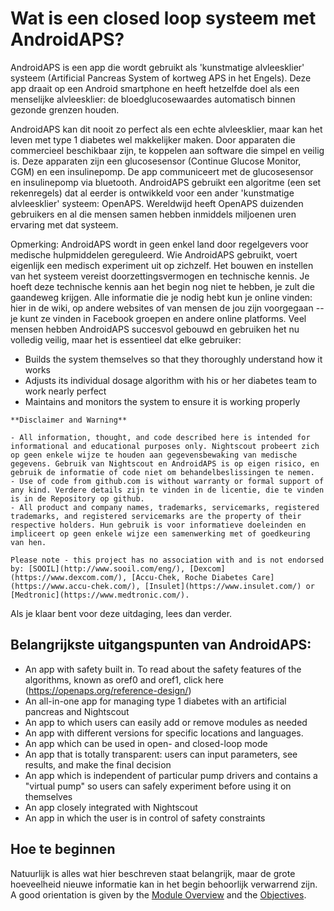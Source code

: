 # Wat is een closed loop systeem met AndroidAPS?

AndroidAPS is een app die wordt gebruikt als 'kunstmatige alvleesklier' systeem (Artificial Pancreas System of kortweg APS in het Engels). Deze app draait op een Android smartphone   en heeft hetzelfde doel als een menselijke alvleesklier: de bloedglucosewaardes automatisch binnen gezonde grenzen houden.

AndroidAPS kan dit nooit zo perfect als een echte alvleesklier, maar kan het leven met type 1 diabetes wel makkelijker maken. Door apparaten die commercieel beschikbaar zijn, te koppelen aan software die simpel en veilig is. Deze apparaten zijn een glucosesensor (Continue Glucose Monitor, CGM) en een insulinepomp. De app communiceert met de glucosesensor en insulinepomp via bluetooth. AndroidAPS gebruikt een algoritme (een set rekenregels) dat al eerder is ontwikkeld voor een ander 'kunstmatige alvleesklier' systeem: OpenAPS. Wereldwijd heeft OpenAPS duizenden gebruikers en al die mensen samen hebben inmiddels miljoenen uren ervaring met dat systeem.

Opmerking: AndroidAPS wordt in geen enkel land door regelgevers voor medische hulpmiddelen gereguleerd. Wie AndroidAPS gebruikt, voert eigenlijk een medisch experiment uit op zichzelf. Het bouwen en instellen van het systeem vereist doorzettingsvermogen en technische kennis. Je hoeft deze technische kennis aan het begin nog niet te hebben, je zult die gaandeweg krijgen. Alle informatie die je nodig hebt kun je online vinden: hier in de wiki, op andere websites of van mensen de jou zijn voorgegaan -- je kunt ze vinden in Facebook groepen en andere online platforms. Veel mensen hebben AndroidAPS succesvol gebouwd en gebruiken het nu volledig veilig, maar het is essentieel dat elke gebruiker:

- Builds the system themselves so that they thoroughly understand how it works
- Adjusts its individual dosage algorithm with his or her diabetes team to work nearly perfect
- Maintains and monitors the system to ensure it is working properly

```{note}
**Disclaimer and Warning**

- All information, thought, and code described here is intended for informational and educational purposes only. Nightscout probeert zich op geen enkele wijze te houden aan gegevensbewaking van medische gegevens. Gebruik van Nightscout en AndroidAPS is op eigen risico, en gebruik de informatie of code niet om behandelbeslissingen te nemen.
- Use of code from github.com is without warranty or formal support of any kind. Verdere details zijn te vinden in de licentie, die te vinden is in de Repository op github.
- All product and company names, trademarks, servicemarks, registered trademarks, and registered servicemarks are the property of their respective holders. Hun gebruik is voor informatieve doeleinden en impliceert op geen enkele wijze een samenwerking met of goedkeuring van hen.

Please note - this project has no association with and is not endorsed by: [SOOIL](http://www.sooil.com/eng/), [Dexcom](https://www.dexcom.com/), [Accu-Chek, Roche Diabetes Care](https://www.accu-chek.com/), [Insulet](https://www.insulet.com/) or [Medtronic](https://www.medtronic.com/).
```

Als je klaar bent voor deze uitdaging, lees dan verder.

## Belangrijkste uitgangspunten van AndroidAPS:

- An app with safety built in. To read about the safety features of the algorithms, known as oref0 and oref1, click here (<https://openaps.org/reference-design/>)
- An all-in-one app for managing type 1 diabetes with an artificial pancreas and Nightscout
- An app to which users can easily add or remove modules as needed
- An app with different versions for specific locations and languages.
- An app which can be used in open- and closed-loop mode
- An app that is totally transparent: users can input parameters, see results, and make the final decision
- An app which is independent of particular pump drivers and contains a "virtual pump" so users can safely experiment before using it on themselves
- An app closely integrated with Nightscout
- An app in which the user is in control of safety constraints

## Hoe te beginnen

Natuurlijk is alles wat hier beschreven staat belangrijk, maar de grote hoeveelheid nieuwe informatie kan in het begin behoorlijk verwarrend zijn. A good orientation is given by the [Module Overview](../Module/module.md) and the [Objectives](../Usage/Objectives.html).
